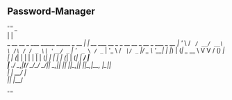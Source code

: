 ## Password-Manager

'''                                        _                                             
                                          | |                                            
 _ __   __ _ ___ _____      _____  _ __ __| |_ __ ___   __ _ _ __   __ _  __ _  ___ _ __ 
| '_ \ / _` / __/ __\ \ /\ / / _ \| '__/ _` | '_ ` _ \ / _` | '_ \ / _` |/ _` |/ _ \ '__|
| |_) | (_| \__ \__ \\ V  V / (_) | | | (_| | | | | | | (_| | | | | (_| | (_| |  __/ |   
| .__/ \__,_|___/___/ \_/\_/ \___/|_|  \__,_|_| |_| |_|\__,_|_| |_|\__,_|\__, |\___|_|   
| |                                                                       __/ |          
|_|                                                                      |___/           

'''